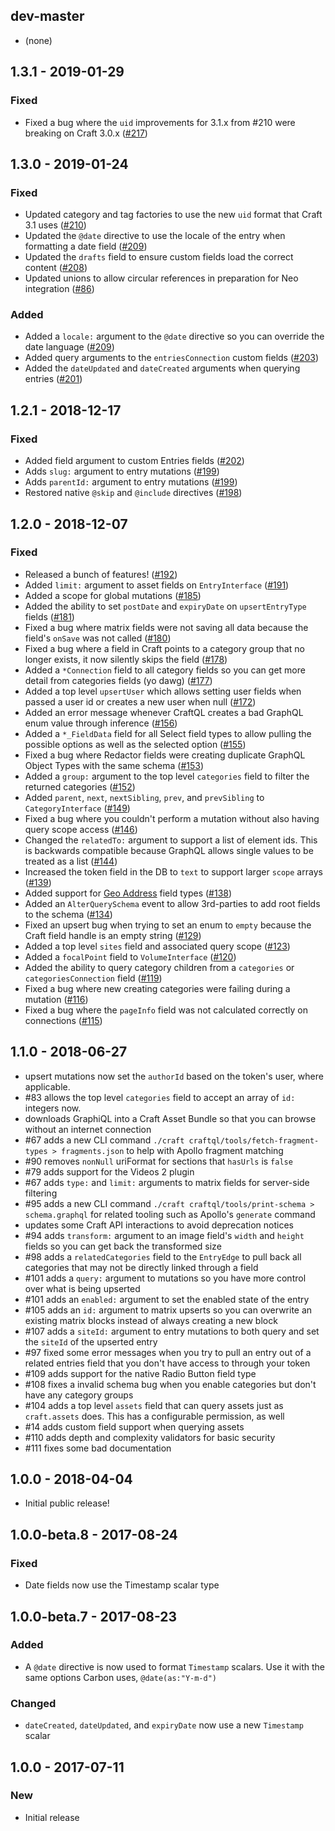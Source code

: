 ## dev-master

- (none)

## 1.3.1 - 2019-01-29

### Fixed

- Fixed a bug where the `uid` improvements for 3.1.x from #210 were breaking on Craft 3.0.x ([#217](https://github.com/markhuot/craftql/issues/217))

## 1.3.0 - 2019-01-24

### Fixed

- Updated category and tag factories to use the new `uid` format that Craft 3.1 uses ([#210](https://github.com/markhuot/craftql/issues/210))
- Updated the `@date` directive to use the locale of the entry when formatting a date field ([#209](https://github.com/markhuot/craftql/issues/209))
- Updated the `drafts` field to ensure custom fields load the correct content ([#208](https://github.com/markhuot/craftql/issues/208))
- Updated unions to allow circular references in preparation for Neo integration ([#86](https://github.com/markhuot/craftql/issues/86))

### Added

- Added a `locale:` argument to the `@date` directive so you can override the date language ([#209](https://github.com/markhuot/craftql/issues/209))
- Added query arguments to the `entriesConnection` custom fields ([#203](https://github.com/markhuot/craftql/issues/203))
- Added the `dateUpdated` and `dateCreated` arguments when querying entries ([#201](https://github.com/markhuot/craftql/issues/201))

## 1.2.1 - 2018-12-17

### Fixed

- Added field argument to custom Entries fields ([#202](https://github.com/markhuot/craftql/issues/202))
- Adds `slug:` argument to entry mutations ([#199](https://github.com/markhuot/craftql/issues/199))
- Adds `parentId:` argument to entry mutations ([#199](https://github.com/markhuot/craftql/issues/199))
- Restored native `@skip` and `@include` directives ([#198](https://github.com/markhuot/craftql/issues/198))

## 1.2.0 - 2018-12-07

### Fixed
- Released a bunch of features! ([#192](https://github.com/markhuot/craftql/issues/192))
- Added `limit:` argument to asset fields on `EntryInterface` ([#191](https://github.com/markhuot/craftql/issues/191))
- Added a scope for global mutations ([#185](https://github.com/markhuot/craftql/issues/185))
- Added the ability to set `postDate` and `expiryDate` on `upsertEntryType` fields ([#181](https://github.com/markhuot/craftql/issues/181))
- Fixed a bug where matrix fields were not saving all data because the field's `onSave` was not called ([#180](https://github.com/markhuot/craftql/issues/180))
- Fixed a bug where a field in Craft points to a category group that no longer exists, it now silently skips the field ([#178](https://github.com/markhuot/craftql/issues/178))
- Added a `*Connection` field to all category fields so you can get more detail from categories fields (yo dawg) ([#177](https://github.com/markhuot/craftql/issues/177))
- Added a top level `upsertUser` which allows setting user fields when passed a user id or creates a new user when null ([#172](https://github.com/markhuot/craftql/issues/172))
- Added an error message whenever CraftQL creates a bad GraphQL enum value through inference ([#156](https://github.com/markhuot/craftql/issues/156))
- Added a `*_FieldData` field for all Select field types to allow pulling the possible options as well as the selected option ([#155](https://github.com/markhuot/craftql/issues/155))
- Fixed a bug where Redactor fields were creating duplicate GraphQL Object Types with the same schema ([#153](https://github.com/markhuot/craftql/issues/153))
- Added a `group:` argument to the top level `categories` field to filter the returned categories ([#152](https://github.com/markhuot/craftql/issues/152))
- Added `parent`, `next`, `nextSibling`, `prev`, and `prevSibling` to `CategoryInterface` ([#149](https://github.com/markhuot/craftql/issues/149))
- Fixed a bug where you couldn't perform a mutation without also having query scope access ([#146](https://github.com/markhuot/craftql/issues/146))
- Changed the `relatedTo:` argument to support a list of element ids. This is backwards compatible because GraphQL allows single values to be treated as a list ([#144](https://github.com/markhuot/craftql/issues/144))
- Increased the token field in the DB to `text` to support larger `scope` arrays ([#139](https://github.com/markhuot/craftql/issues/139))
- Added support for [Geo Address](https://github.com/tdeNL/craftplugin-geoaddress) field types ([#138](https://github.com/markhuot/craftql/issues/138))
- Added an `AlterQuerySchema` event to allow 3rd-parties to add root fields to the schema ([#134](https://github.com/markhuot/craftql/issues/134))
- Fixed an upsert bug when trying to set an enum to `empty` because the Craft field handle is an empty string ([#129](https://github.com/markhuot/craftql/issues/129))
- Added a top level `sites` field and associated query scope ([#123](https://github.com/markhuot/craftql/issues/123))
- Added a `focalPoint` field to `VolumeInterface` ([#120](https://github.com/markhuot/craftql/issues/120))
- Added the ability to query category children from a `categories` or `categoriesConnection` field ([#119](https://github.com/markhuot/craftql/issues/119))
- Fixed a bug where new creating categories were failing during a mutation ([#116](https://github.com/markhuot/craftql/issues/116))
- Fixed a bug where the `pageInfo` field was not calculated correctly on connections ([#115](https://github.com/markhuot/craftql/issues/115))

## 1.1.0 - 2018-06-27

- upsert mutations now set the `authorId` based on the token's user, where applicable.
- #83 allows the top level `categories` field to accept an array of `id:` integers now.
- downloads GraphiQL into a Craft Asset Bundle so that you can browse without an internet connection
- #67 adds a new CLI command `./craft craftql/tools/fetch-fragment-types > fragments.json` to help with Apollo fragment matching
- #90 removes `nonNull` uriFormat for sections that `hasUrls` is `false`
- #79 adds support for the Videos 2 plugin
- #67 adds `type:` and `limit:` arguments to matrix fields for server-side filtering
- #95 adds a new CLI command `./craft craftql/tools/print-schema > schema.graphql` for related tooling such as Apollo's `generate` command
- updates some Craft API interactions to avoid deprecation notices
- #94 adds `transform:` argument to an image field's `width` and `height` fields so you can get back the transformed size
- #98 adds a `relatedCategories` field to the `EntryEdge` to pull back all categories that may not be directly linked through a field
- #101 adds a `query:` argument to mutations so you have more control over what is being upserted
- #101 adds an `enabled:` argument to set the enabled state of the entry
- #105 adds an `id:` argument to matrix upserts so you can overwrite an existing matrix blocks instead of always creating a new block
- #107 adds a `siteId:` argument to entry mutations to both query and set the `siteId` of the upserted entry
- #97 fixed some error messages when you try to pull an entry out of a related entries field that you don't have access to through your token
- #109 adds support for the native Radio Button field type
- #108 fixes a invalid schema bug when you enable categories but don't have any category groups
- #104 adds a top level `assets` field that can query assets just as `craft.assets` does. This has a configurable permission, as well
- #14 adds custom field support when querying assets
- #110 adds depth and complexity validators for basic security
- #111 fixes some bad documentation

## 1.0.0 - 2018-04-04

- Initial public release!

## 1.0.0-beta.8 - 2017-08-24

### Fixed

- Date fields now use the Timestamp scalar type

## 1.0.0-beta.7 - 2017-08-23

### Added

- A `@date` directive is now used to format `Timestamp` scalars. Use it with the same options Carbon uses, `@date(as:"Y-m-d")`

### Changed

- `dateCreated`, `dateUpdated`, and `expiryDate` now use a new `Timestamp` scalar

## 1.0.0 - 2017-07-11

### New

- Initial release